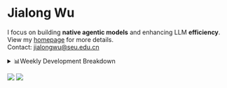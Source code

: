#  Jialong Wu

I focus on building **native agentic models** and enhancing LLM **efficiency**.<br>
View my [homepage](https://callanwu.github.io/) for more details. <br>
Contact: jialongwu@seu.edu.cn

<details><summary>📊Weekly Development Breakdown</summary>

<!--START_SECTION:waka-->

```txt
From: 17 May 2025 - To: 24 May 2025

Total Time: 29 hrs 52 mins

Python       23 hrs 6 mins   ███████████████████▒░░░░░   77.35 %
JSON         5 hrs 29 mins   ████▓░░░░░░░░░░░░░░░░░░░░   18.40 %
Bash         50 mins         ▓░░░░░░░░░░░░░░░░░░░░░░░░   02.81 %
Text         12 mins         ▒░░░░░░░░░░░░░░░░░░░░░░░░   00.69 %
HTML         4 mins          ░░░░░░░░░░░░░░░░░░░░░░░░░   00.25 %
```

<!--END_SECTION:waka-->

[![wakatime](https://wakatime.com/badge/user/c6720b29-9431-4a60-bc9d-e1fb2b6bd65f.svg)](https://wakatime.com/@c6720b29-9431-4a60-bc9d-e1fb2b6bd65f)
</details>

[![](https://img.shields.io/badge/Google%20Scholar-4385FE.svg?&color=d6d6d6&style=flat-square&logo=google-scholar)](https://scholar.google.com/citations?user=6eg2m4YAAAAJ)
![](https://komarev.com/ghpvc/?username=callanwu)
